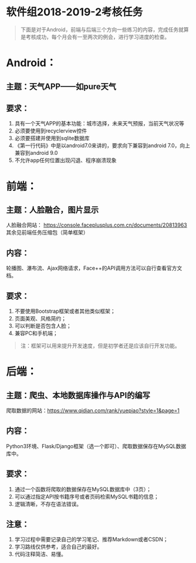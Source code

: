 # 软件组2018-2019-2考核任务
> 下面是对于Android，前端与后端三个方向一些练习的内容，完成任务就算是考核成功，每个月会有一至两次的例会，进行学习进度的检查。
# Android：
## 主题：天气APP——如pure天气
## 要求：
1. 具有一个天气APP的基本功能：城市选择，未来天气预报，当前天气状况等
2. 必须要使用到recyclerview控件
3. 必须要搭建并使用到sqlite数据库
4. 《第一行代码》中是以android7.0来讲的，要求向下兼容到android 7.0，向上兼容到android 9.0
5. 不允许app任何位置出现闪退、程序崩溃现象
# 前端：
## 主题：人脸融合，图片显示
人脸融合网站：
https://console.faceplusplus.com.cn/documents/20813963
其余见前端任务压缩包（简单框架）
## 内容：
轮播图、瀑布流、Ajax网络请求，Face++的API调用方法可以自行查看官方文档。
## 要求：
1. 不要使用Bootstrap框架或者其他类似框架；
2. 页面美观、风格简约；
3. 可以判断是否包含人脸；
4. 兼容PC和手机端；
> 注：框架可以用来提升开发速度，但是初学者还是应该自行开发功能。
# 后端：
## 主题：爬虫、本地数据库操作与API的编写
爬取数据的网站：https://www.qidian.com/rank/yuepiao?style=1&page=1
## 内容：
Python3环境、Flask/Django框架（选一个即可）、爬取数据保存在MySQL数据库中。
## 要求：
1. 通过一个函数将爬取的数据保存在MySQL数据库中（3页）；
2. 可以通过指定API按书籍序号或者页码检索MySQL书籍的信息；
3. 逻辑清晰，不存在语法错误。


## 注意：
1. 学习过程中需要记录自己的学习笔记、推荐Markdown或者CSDN；
2. 学习路线仅供参考，适合自己的最好。
3. 代码注释简洁、易懂。
